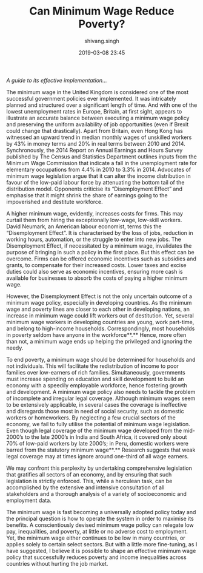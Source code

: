 ﻿---
layout: post
current: post
navigation: True
class: post-template

title: "Can Minimum Wage Reduce Poverty?"
author: shivang.singh
cover: assets/images/Laborers_Liberation.jpg
tags: economics
date: 2019-03-08 23:45
link: https://upload.wikimedia.org/wikipedia/commons/thumb/d/dc/Buchenwald_Slave_Laborers_Liberation.jpg/947px-Buchenwald_Slave_Laborers_Liberation.jpg
---
<em>A guide to its effective implementation…</em>

The minimum wage in the United Kingdom is considered one of the most successful
government policies ever implemented. It was intricately planned and structured
over a significant length of time. And with one of the lowest unemployment rates
in Europe, Britain, at first sight, appears to illustrate an accurate balance
between executing a minimum wage policy and preserving the uniform availability
of job opportunities (even if Brexit could change that drastically). Apart from
Britain, even Hong Kong has witnessed an upward trend in median monthly wages of
unskilled workers by 43% in money terms and 20% in real terms between 2010 and
2014. Synchronously, the 2014 Report on Annual Earnings and Hours Survey
published by The Census and Statistics Department outlines inputs from the
Minimum Wage Commission that indicate a fall in the unemployment rate for
elementary occupations from 4.4% in 2010 to 3.3% in 2014. Advocates of minimum
wage legislation argue that it can alter the income distribution in favour of
the low-paid labour force by attenuating the bottom tail of the distribution
model. Opponents criticise its “Disemployment Effect” and emphasise that it
might shrink the share of earnings going to the impoverished and destitute
workforce.

A higher minimum wage, evidently, increases costs for firms. This may curtail
them from hiring the exceptionally low-wage, low-skill workers. David Neumark,
an American labour economist, terms this the “Disemployment Effect”. It is
characterised by the loss of jobs, reduction in working hours, automation, or
the struggle to enter into new jobs. The Disemployment Effect, if necessitated
by a minimum wage, invalidates the purpose of bringing in such a policy in the
first place. But this effect can be overcome. Firms can be offered economic
incentives such as subsidies and grants, to compensate for their increased
costs. Lower taxes and excise duties could also serve as economic incentives,
ensuring more cash is available for businesses to absorb the costs of paying a
higher minimum wage.

However, the Disemployment Effect is not the only uncertain outcome of a minimum
wage policy, especially in developing countries. As the minimum wage and poverty
lines are closer to each other in developing nations, an increase in minimum
wage could lift workers out of destitution. Yet, several minimum wage workers in
developing countries are young, work part-time, and belong to high-income
households. Correspondingly, most households in poverty seldom have anyone in
the workforce**.** Hence, more often than not, a minimum wage ends up helping
the privileged and ignoring the needy.

To end poverty, a minimum wage should be determined for households and not
individuals. This will facilitate the redistribution of income to poor families
over low-earners of rich families. Simultaneously, governments must increase
spending on education and skill development to build an economy with a speedily
employable workforce, hence fostering growth and development. A minimum wage
policy also needs to tackle the problem of incomplete and irregular legal
coverage. Although minimum wages seem to be extensively applicable, in several
cases the coverage is ineffective and disregards those most in need of social
security, such as domestic workers or homeworkers. By neglecting a few crucial
sectors of the economy, we fail to fully utilise the potential of minimum wage
legislation. Even though legal coverage of the minimum wage developed from the
mid-2000’s to the late 2000’s in India and South Africa, it covered only about
70% of low-paid workers by late 2000’s; in Peru, domestic workers were barred
from the statutory minimum wage**.** Research suggests that weak legal coverage
may at times ignore around one-third of all wage earners.

We may confront this perplexity by undertaking comprehensive legislation that
gratifies all sectors of an economy, and by ensuring that such legislation is
strictly enforced. This, while a herculean task, can be accomplished by the
extensive and intensive consultation of all stakeholders and a thorough analysis
of a variety of socioeconomic and employment data.

The minimum wage is fast becoming a universally adopted policy today and the
principal question is how to operate the system in order to maximise its
benefits. A conscientiously devised minimum wage policy can relegate low pay,
inequalities, and poverty, at little or no adverse cost to employment. Yet, the
minimum wage either continues to be low in many countries, or applies solely to
certain select sectors. But with a little more fine-tuning, as I have suggested,
I believe it is possible to shape an effective minimum wage policy that
successfully reduces poverty and income inequalities across countries without
hurting the job market.
